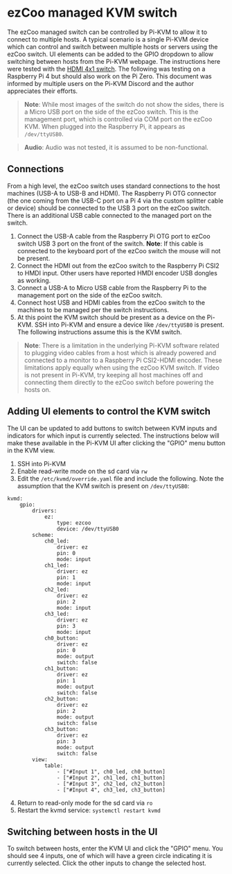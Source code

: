 # ezCoo managed KVM switch

The ezCoo managed switch can be controlled by Pi-KVM to allow it to connect to multiple hosts.  A typical scenario is a single Pi-KVM device which can control and switch between multiple hosts or servers using the ezCoo switch.  UI elements can be added to the GPIO dropdown to allow switching between hosts from the Pi-KVM webpage.  The instructions here were tested with the [HDMI 4x1 switch](https://www.easycoolav.com/products/hdmi20-switch-4x1-with-usb20-kvm-4-port-usbsupport-4k60hz-444-and-hdr-audio-breakout).  The following was testing on a Raspberry Pi 4 but should also work on the Pi Zero.  This document was informed by multiple users on the Pi-KVM Discord and the author appreciates their efforts.

> **Note**: While most images of the switch do not show the sides, there is a Micro USB port on the side of the ezCoo switch.  This is the management port, which is controlled via COM port on the ezCoo KVM.  When plugged into the Raspberry Pi, it appears as `/dev/ttyUSB0`.

> **Audio**: Audio was not tested, it is assumed to be non-functional.

## Connections

From a high level, the ezCoo switch uses standard connections to the host machines (USB-A to USB-B and HDMI).  The Raspberry Pi OTG connector (the one coming from the USB-C port on a Pi 4 via the custom splitter cable or device) should be connected to the USB 3 port on the ezCoo switch.  There is an additional USB cable connected to the managed port on the switch.

1. Connect the USB-A cable from the Raspberry Pi OTG port to ezCoo switch USB 3 port on the front of the switch.  **Note**: If this cable is connected to the keyboard port of the ezCoo switch the mouse will not be present.
2. Connect the HDMI out from the ezCoo switch to the Raspberry Pi CSI2 to HMDI input.  Other users have reported HMDI encoder USB dongles as working.
3. Connect a USB-A to Micro USB cable from the Raspberry Pi to the management port on the side of the ezCoo switch.
4. Connect host USB and HDMI cables from the ezCoo switch to the machines to be managed per the switch instructions.
5. At this point the KVM switch should be present as a device on the Pi-KVM.  SSH into Pi-KVM and ensure a device like `/dev/ttyUSB0` is present.  The following instructions assume this is the KVM switch.

> **Note**: There is a limitation in the underlying Pi-KVM software related to plugging video cables from a host which is already powered and connected to a monitor to a Raspberry Pi CSI2-HDMI encoder.  These limitations apply equally when using the ezCoo KVM switch.  If video is not present in Pi-KVM, try keeping all host machines off and connecting them directly to the ezCoo switch before powering the hosts on.

## Adding UI elements to control the KVM switch

The UI can be updated to add buttons to switch between KVM inputs and indicators for which input is currently selected.  The instructions below will make these available in the Pi-KVM UI after clicking the "GPIO" menu button in the KVM view.

1. SSH into Pi-KVM
2. Enable read-write mode on the sd card via `rw`
3. Edit the `/etc/kvmd/override.yaml` file and include the following.  Note the assumption that the KVM switch is present on `/dev/ttyUSB0`:
```
kvmd:
    gpio:
        drivers:
            ez:
                type: ezcoo
                device: /dev/ttyUSB0
        scheme:
            ch0_led:
                driver: ez
                pin: 0
                mode: input
            ch1_led:
                driver: ez
                pin: 1
                mode: input
            ch2_led:
                driver: ez
                pin: 2
                mode: input
            ch3_led:
                driver: ez
                pin: 3
                mode: input
            ch0_button:
                driver: ez
                pin: 0
                mode: output
                switch: false
            ch1_button:
                driver: ez
                pin: 1
                mode: output
                switch: false
            ch2_button:
                driver: ez
                pin: 2
                mode: output
                switch: false
            ch3_button:
                driver: ez
                pin: 3
                mode: output
                switch: false
        view:
            table:
                - ["#Input 1", ch0_led, ch0_button]
                - ["#Input 2", ch1_led, ch1_button]
                - ["#Input 3", ch2_led, ch2_button]
                - ["#Input 4", ch3_led, ch3_button]
  ```
4. Return to read-only mode for the sd card via `ro`
5. Restart the kvmd service: `systemctl restart kvmd`

## Switching between hosts in the UI

To switch between hosts, enter the KVM UI and click the "GPIO" menu.  You should see 4 inputs, one of which will have a green circle indicating it is currently selected.  Click the other inputs to change the selected host.